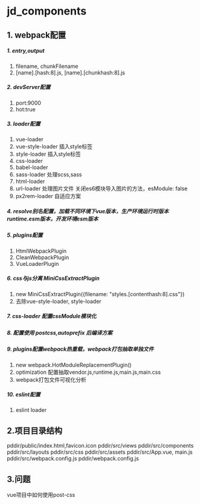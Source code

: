 # jd_components
## 1. webpack配置
##### 1. entry,output
1. filename, chunkFilename
2. [name].[hash:8].js, [name].[chunkhash:8].js
##### 2. devServer配置
1. port:9000
2. hot:true
##### 3. loader配置
  1. vue-loader
  2. vue-style-loader 插入style标签
  3. style-loader 插入style标签
  4. css-loader 
  5. babel-loader
  6. sass-loader 处理scss,sass
  7. html-loader
  8. url-loader 处理图片文件 关闭es6模块导入图片的方法，esModule: false
  9. px2rem-loader 自适应方案

##### 4. resolve别名配置，加载不同环境下vue版本，生产环境运行时版本runtime.esm版本，开发环境esm版本

##### 5. plugins配置
  1. HtmlWebpackPlugin
  2. CleanWebpackPlugin
  3. VueLoaderPlugin

##### 6. css与js分离 MiniCssExtractPlugin
1. new MiniCssExtractPlugin({filename: "styles.[contenthash:8].css"})
2. 去除vue-style-loader, style-loader

##### 7. css-loader 配置cssModule模块化

##### 8. 配置使用 postcss,autoprefix 后编译方案

##### 9. plugins配置webpack热重载，webpack打包抽取单独文件
1. new webpack.HotModuleReplacementPlugin()
2. optimization 配置抽取vendor.js,runtime.js,main.js,main.css
3. webpack打包文件可视化分析

##### 10. eslint配置
  1. eslint loader

## 2.项目目录结构
pddir/public/index.html,favicon.icon
pddir/src/views
pddir/src/components
pddir/src/layouts
pddir/src/css
pddir/src/assets
pddir/src/App.vue, main.js
pddir/src/webpack.config.js
pddir/webpack.config.js

## 3.问题
vue项目中如何使用post-css
